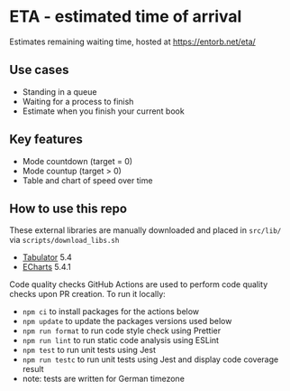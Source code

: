 # ETA - estimated time of arrival

Estimates remaining waiting time, hosted at https://entorb.net/eta/

## Use cases
* Standing in a queue
* Waiting for a process to finish
* Estimate when you finish your current book

## Key features
* Mode countdown (target = 0)
* Mode countup (target > 0)
* Table and chart of speed over time

## How to use this repo
These external libraries are manually downloaded and placed in `src/lib/` via `scripts/download_libs.sh`
* [Tabulator](https://tabulator.info/) 5.4
* [ECharts](https://echarts.apache.org) 5.4.1

Code quality checks
GitHub Actions are used to perform code quality checks upon PR creation. To run it locally:
* `npm ci` to install packages for the actions below
* `npm update` to update the packages versions used below
* `npm run format` to run code style check using Prettier
* `npm run lint` to run static code analysis using ESLint
* `npm test` to run unit tests using Jest
* `npm run testc` to run unit tests using Jest and display code coverage result
* note: tests are written for German timezone
